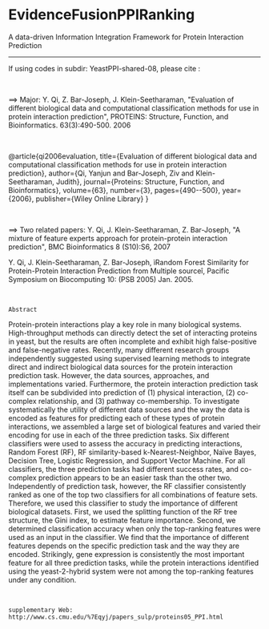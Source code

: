 EvidenceFusionPPIRanking
========================

A data-driven Information Integration Framework for Protein Interaction Prediction



-------------------------------------

If using codes in subdir: YeastPPI-shared-08, please cite : 

<BR>

==>  Major: 
Y. Qi, Z. Bar-Joseph, J. Klein-Seetharaman, "Evaluation of different biological data and computational classification methods for use in protein interaction prediction", PROTEINS: Structure, Function, and Bioinformatics. 63(3):490-500. 2006

<BR>

@article{qi2006evaluation,
  title={Evaluation of different biological data and computational classification methods for use in protein interaction prediction},
  author={Qi, Yanjun and Bar-Joseph, Ziv and Klein-Seetharaman, Judith},
  journal={Proteins: Structure, Function, and Bioinformatics},
  volume={63},
  number={3},
  pages={490--500},
  year={2006},
  publisher={Wiley Online Library}
}


<BR>

==> Two related papers: 
Y. Qi, J. Klein-Seetharaman, Z. Bar-Joseph, "A mixture of feature experts approach for protein-protein interaction prediction", BMC Bioinformatics 8 (S10):S6, 2007 

Y. Qi, J. Klein-Seetharaman, Z. Bar-Joseph, ìRandom Forest Similarity for Protein-Protein Interaction Prediction from Multiple sourceî, Pacific Symposium on Biocomputing 10: (PSB 2005) Jan. 2005. 


<BR>

	Abstract
Protein-protein interactions play a key role in many biological systems. High-throughput methods can directly detect the set of interacting proteins in yeast, but the results are often incomplete and exhibit high false-positive and false-negative rates. Recently, many different research groups independently suggested using supervised learning methods to integrate direct and indirect biological data sources for the protein interaction prediction task. However, the data sources, approaches, and implementations varied. Furthermore, the protein interaction prediction task itself can be subdivided into prediction of (1) physical interaction, (2) co-complex relationship, and (3) pathway co-membership. To investigate systematically the utility of different data sources and the way the data is encoded as features for predicting each of these types of protein interactions, we assembled a large set of biological features and varied their encoding for use in each of the three prediction tasks. Six different classifiers were used to assess the accuracy in predicting interactions, Random Forest (RF), RF similarity-based k-Nearest-Neighbor, Naïve Bayes, Decision Tree, Logistic Regression, and Support Vector Machine. For all classifiers, the three prediction tasks had different success rates, and co-complex prediction appears to be an easier task than the other two. Independently of prediction task, however, the RF classifier consistently ranked as one of the top two classifiers for all combinations of feature sets. Therefore, we used this classifier to study the importance of different biological datasets. First, we used the splitting function of the RF tree structure, the Gini index, to estimate feature importance. Second, we determined classification accuracy when only the top-ranking features were used as an input in the classifier. We find that the importance of different features depends on the specific prediction task and the way they are encoded. Strikingly, gene expression is consistently the most important feature for all three prediction tasks, while the protein interactions identified using the yeast-2-hybrid system were not among the top-ranking features under any condition.



<BR>

	supplementary Web: http://www.cs.cmu.edu/%7Eqyj/papers_sulp/proteins05_PPI.html
